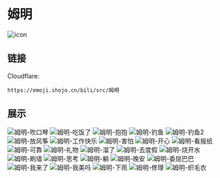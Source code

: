 # 姆明
![icon](https://emoji.shojo.cn/bili/src/姆明/icon.png)
## 链接
Cloudflare:
```
https://emoji.shojo.cn/bili/src/姆明
```
## 展示
![姆明-吹口琴](https://emoji.shojo.cn/bili/src/姆明/姆明-吹口琴.png)
![姆明-吃饭了](https://emoji.shojo.cn/bili/src/姆明/姆明-吃饭了.png)
![姆明-抱抱](https://emoji.shojo.cn/bili/src/姆明/姆明-抱抱.png)
![姆明-钓鱼](https://emoji.shojo.cn/bili/src/姆明/姆明-钓鱼.png)
![姆明-钓鱼2](https://emoji.shojo.cn/bili/src/姆明/姆明-钓鱼2.png)
![姆明-放风筝](https://emoji.shojo.cn/bili/src/姆明/姆明-放风筝.png)
![姆明-工作快乐](https://emoji.shojo.cn/bili/src/姆明/姆明-工作快乐.png)
![姆明-害怕](https://emoji.shojo.cn/bili/src/姆明/姆明-害怕.png)
![姆明-开心](https://emoji.shojo.cn/bili/src/姆明/姆明-开心.png)
![姆明-看报纸](https://emoji.shojo.cn/bili/src/姆明/姆明-看报纸.png)
![姆明-可靠](https://emoji.shojo.cn/bili/src/姆明/姆明-可靠.png)
![姆明-礼物](https://emoji.shojo.cn/bili/src/姆明/姆明-礼物.png)
![姆明-溜了](https://emoji.shojo.cn/bili/src/姆明/姆明-溜了.png)
![姆明-去度假](https://emoji.shojo.cn/bili/src/姆明/姆明-去度假.png)
![姆明-烧开水](https://emoji.shojo.cn/bili/src/姆明/姆明-烧开水.png)
![姆明-刷墙](https://emoji.shojo.cn/bili/src/姆明/姆明-刷墙.png)
![姆明-思考](https://emoji.shojo.cn/bili/src/姆明/姆明-思考.png)
![姆明-躺](https://emoji.shojo.cn/bili/src/姆明/姆明-躺.png)
![姆明-晚安](https://emoji.shojo.cn/bili/src/姆明/姆明-晚安.png)
![姆明-委屈巴巴](https://emoji.shojo.cn/bili/src/姆明/姆明-委屈巴巴.png)
![姆明-我来了](https://emoji.shojo.cn/bili/src/姆明/姆明-我来了.png)
![姆明-我美吗](https://emoji.shojo.cn/bili/src/姆明/姆明-我美吗.png)
![姆明-下雨](https://emoji.shojo.cn/bili/src/姆明/姆明-下雨.png)
![姆明-修理](https://emoji.shojo.cn/bili/src/姆明/姆明-修理.png)
![姆明-织毛衣](https://emoji.shojo.cn/bili/src/姆明/姆明-织毛衣.png)
